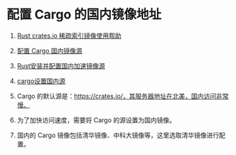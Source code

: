# 配置 Cargo 的国内镜像地址

1. [Rust crates.io 稀疏索引镜像使用帮助](https://mirrors.tuna.tsinghua.edu.cn/help/crates.io-index/)

2. [配置 Cargo 国内镜像源](https://rust-guide.niqin.com/en-us/4-cargo/4.1-source-replacement.html)

3. [Rust安装并配置国内加速镜像源](https://juejin.cn/post/7133482060307496997)


4. [cargo设置国内源](https://www.cnblogs.com/qumogu/p/14167597.html)

5. Cargo 的默认源是：https://crates.io/，其服务器地址在北美，国内访问非常慢。

6. 为了加快访问速度，需要将 Cargo 的源设置为国内镜像。

7. 国内的 Cargo 镜像包括清华镜像、中科大镜像等，这里选取清华镜像进行配置。